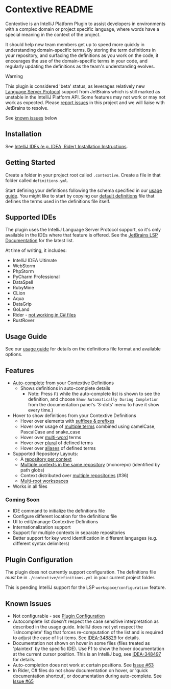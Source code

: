 # Contextive README

Contextive is an IntelliJ Platform Plugin to assist developers in environments with a complex domain or project specific language, where words have a special meaning in the context of the project.

It should help new team members get up to speed more quickly in understanding domain-specific terms. By storing the term definitions in your repository, and surfacing the definitions as you work on the code, it encourages the use of the domain-specific terms in your code, and regularly updating the definitions as the team's understanding evolves.

> [!WARNING]  
> This plugin is considered 'beta' status, as leverages relatively new [Language Server Protocol](https://plugins.jetbrains.com/docs/intellij/language-server-protocol.html) support from JetBrains which is still marked as unstable in the IntelliJ Platform API. Some features may not work or may not work as expected. Please [report issues](https://github.com/dev-cycles/contextive/issues/new?assignees=&labels=&projects=&template=bug_report.md&title=) in this project and we will liaise with JetBrains to resolve.
>
> See [known issues](#known-issues) below

## Installation

See [IntelliJ IDEs (e.g. IDEA, Rider) Installation Instructions](https://github.com/dev-cycles/contextive/blob/main/docs/wiki/INSTALLATION.md#intellij-plugin-platform).

## Getting Started

Create a folder in your project root called `.contextive`.  Create a file in that folder called `definitions.yml`.

Start defining your definitions following the schema specified in our [usage guide](https://github.com/dev-cycles/contextive/blob/main/docs/wiki/USAGE.md).  You might like to start by copying our [default definitions](https://github.com/dev-cycles/contextive/blob/main/src/language-server/Contextive.LanguageServer.Tests/DefinitionsInitializationTests.Default%20Definitions.verified.txt) file that defines the terms used in the definitions file itself.

## Supported IDEs

The plugin uses the IntelliJ Language Server Protocol support, so it's only available in the IDEs where that feature is offered.  See the [JetBrains LSP Documentation](https://plugins.jetbrains.com/docs/intellij/language-server-protocol.html#supported-ides) for the latest list.

At time of writing, it includes:

* IntelliJ IDEA Ultimate
* WebStorm
* PhpStorm
* PyCharm Professional
* DataSpell
* RubyMine
* CLion
* Aqua
* DataGrip
* GoLand
* Rider - [not working in C# files](https://github.com/dev-cycles/contextive/issues/65)
* RustRover

## Usage Guide

See our [usage guide](https://github.com/dev-cycles/contextive/blob/main/docs/wiki/USAGE.md) for details on the definitions file format and available options. 

## Features

* [Auto-complete](https://github.com/dev-cycles/contextive/blob/main/docs/wiki/USAGE.md#smart-auto-complete) from your Contextive Definitions
  * Shows definitions in auto-complete details
    * Note: Press `F1` while the auto-complete list is shown to see the definition, and choose `Show Automatically During Completion` from the documentation panel's '3-dots' menu to have it show every time.)
* Hover to show definitions from your Contextive Definitions
  * Hover over elements with [suffixes & prefixes](https://github.com/dev-cycles/contextive/blob/main/docs/wiki/USAGE.md#suffixes-and-prefixes)
  * Hover over usage of [multiple terms](https://github.com/dev-cycles/contextive/blob/main/docs/wiki/USAGE.md#combining-two-or-more-terms) combined using camelCase, PascalCase and snake_case
  * Hover over [multi-word](https://github.com/dev-cycles/contextive/blob/main/docs/wiki/USAGE.md#multi-word-terms) terms
  * Hover over [plural](https://github.com/dev-cycles/contextive/blob/main/docs/wiki/USAGE.md#plural-words) of defined terms
  * Hover over [aliases](https://github.com/dev-cycles/contextive/blob/main/docs/wiki/USAGE.md#term-aliases) of defined terms
* Supported Repository Layouts:
  * A [repository per context](https://github.com/dev-cycles/contextive/blob/main/docs/wiki/USAGE.md#multiple-bounded-contexts-repository-per-context)
  * [Multiple contexts in the same repository](https://github.com/dev-cycles/contextive/blob/main/docs/wiki/USAGE.md#multiple-bounded-contexts-single-repository-single-root-monorepo) (monorepo) (identified by path globs)
  * Context distributed over [multiple repositories](https://github.com/dev-cycles/contextive/blob/main/docs/wiki/USAGE.md#single-bounded-context-multiple-repositories) (#36)
  * [Multi-root workspaces](https://github.com/dev-cycles/contextive/blob/main/docs/wiki/USAGE.md#multiple-bounded-contexts-multi-root-shared-definitions-file)
* Works in all files

### Coming Soon

* IDE command to initialize the definitions file
* Configure different location for the definitions file
* UI to edit/manage Contextive Definitions
* Internationalization support
* Support for multiple contexts in separate repositories
* Better support for key word identification in different languages (e.g. different syntax delimiters)

## Plugin Configuration

The plugin does not currently support configuration.  The definitions file _must_ be in `./contextive/definitions.yml` in your current project folder.

This is pending IntelliJ support for the LSP `workspace/configuration` feature.

## Known Issues

* Not configurable - see [Plugin Configuration](#plugin-configuration)
* Autocomplete list doesn't respect the case sensitive interpretation as described in the usage guide. IntelliJ does not yet respect the `isIncomplete' flag that forces re-computation of the list and is required to adjust the case of list items.  See [IDEA-348829](https://youtrack.jetbrains.com/issue/IDEA-348829) for details. 
* Documentation not shown on hover in some files (files treated as 'plaintext' by the specific IDE). Use F1 to show the hover documentation at the current cursor position.  This is an IntelliJ bug, see [IDEA-348497](https://youtrack.jetbrains.com/issue/IDEA-348497/Doc-popup-doesnt-appear-on-hover-in-LSP-API-based-plugins) for details.
* Auto-completion does not work at certain positions. See [Issue #63](https://github.com/dev-cycles/contextive/issues/63)
* In Rider, C# files do not show documentation on hover, or 'quick documentation shortcut', or documentation during auto-complete. See [Issue #65](https://github.com/dev-cycles/contextive/issues/65)